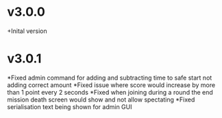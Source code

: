 # v3.0.0
+Inital version

# v3.0.1

*Fixed admin command for adding and subtracting time to safe start not adding correct amount
*Fixed issue where score would increase by more than 1 point every 2 seconds
*Fixed when joining during a round the end mission death screen would show and not allow spectating
*Fixed serialisation text being shown for admin GUI